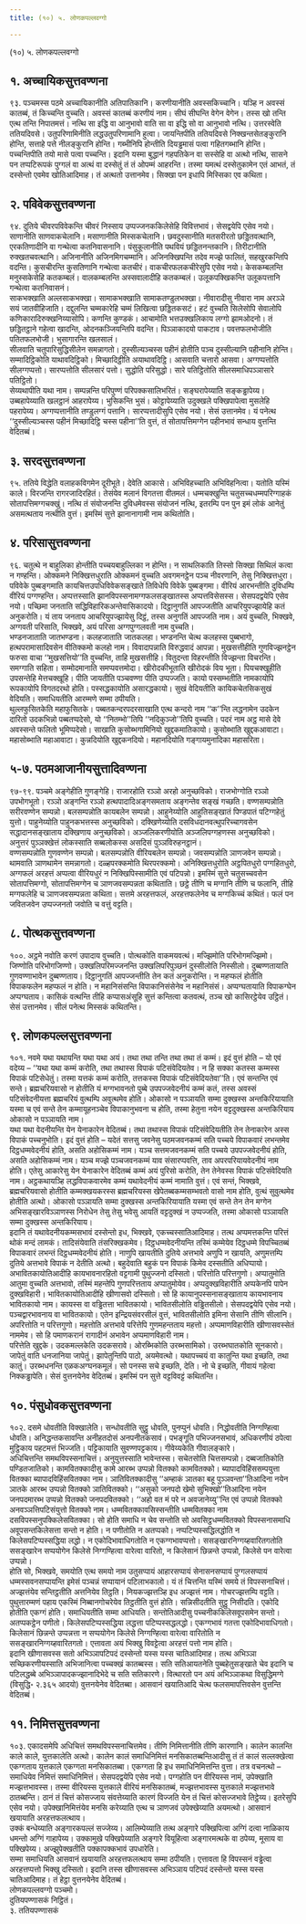 ```yaml
---
title: (१०) ५. लोणकपल्लवग्गो

---
```

(१०) ५. लोणकपल्लवग्गो  


## १. अच्चायिकसुत्तवण्णना

९३. पञ्चमस्स पठमे अच्चायिकानीति अतिपातिकानि। करणीयानीति अवस्सकिच्चानि। यञ्हि न अवस्सं कातब्बं, तं किच्चन्ति वुच्चति। अवस्सं कातब्बं करणीयं नाम। सीघं सीघन्ति वेगेन वेगेन। तस्स खो तन्ति एत्थ तन्ति निपातमत्तं। नत्थि सा इद्धि वा आनुभावो वाति सा वा इद्धि सो वा आनुभावो नत्थि। उत्तरस्वेति ततियदिवसे। उतुपरिणामिनीति लद्धउतुपरिणामानि हुत्वा। जायन्तिपीति ततियदिवसे निक्खन्तसेतङ्कुरानि होन्ति, सत्ताहे पत्ते नीलङ्कुरानि होन्ति। गब्भीनिपि होन्तीति दियड्ढमासं पत्वा गहितगब्भानि होन्ति। पच्चन्तिपीति तयो मासे पत्वा पच्चन्ति। इदानि यस्मा बुद्धानं गहपतिकेन वा सस्सेहि वा अत्थो नत्थि, सासने पन तप्पटिरूपकं पुग्गलं वा अत्थं वा दस्सेतुं तं तं ओपम्मं आहरन्ति। तस्मा यमत्थं दस्सेतुकामेन एतं आभतं, तं दस्सेन्तो एवमेव खोतिआदिमाह। तं अत्थतो उत्तानमेव। सिक्खा पन इधापि मिस्सिका एव कथिता।  


## २. पविवेकसुत्तवण्णना

९४. दुतिये चीवरपविवेकन्ति चीवरं निस्साय उप्पज्जनककिलेसेहि विवित्तभावं। सेसद्वयेपि एसेव नयो। साणानीति साणवाकचेलानि। मसाणानीति मिस्सकचेलानि। छवदुस्सानीति मतसरीरतो छड्डितवत्थानि, एरकतिणादीनि वा गन्थेत्वा कतनिवासनानि। पंसुकूलानीति पथवियं छड्डितनन्तकानि। तिरीटानीति रुक्खतचवत्थानि। अजिनानीति अजिनमिगचम्मानि। अजिनक्खिपन्ति तदेव मज्झे फालितं, सहखुरकन्तिपि वदन्ति। कुसचीरन्ति कुसतिणानि गन्थेत्वा कतचीरं। वाकचीरफलकचीरेसुपि एसेव नयो। केसकम्बलन्ति मनुस्सकेसेहि कतकम्बलं। वालकम्बलन्ति अस्सवालादीहि कतकम्बलं। उलूकपक्खिकन्ति उलूकपत्तानि गन्थेत्वा कतनिवासनं।  
साकभक्खाति अल्लसाकभक्खा। सामाकभक्खाति सामाकतण्डुलभक्खा। नीवारादीसु नीवारा नाम अरञ्ञे सयं जातवीहिजाति। दद्दुलन्ति चम्मकारेहि चम्मं लिखित्वा छड्डितकसटं। हटं वुच्चति सिलेसोपि सेवालोपि कणिकारादिरुक्खनिय्यासोपि। कणन्ति कुण्डकं। आचामोति भत्तउक्खलिकाय लग्गो झामओदनो। तं छड्डितट्ठाने गहेत्वा खादन्ति, ओदनकञ्जियन्तिपि वदन्ति। पिञ्ञाकादयो पाकटाव। पवत्तफलभोजीति पतितफलभोजी। भुसागारन्ति खलसालं।  
सीलवाति चतुपारिसुद्धिसीलेन समन्नागतो। दुस्सील्यञ्चस्स पहीनं होतीति पञ्च दुस्सील्यानि पहीनानि होन्ति। सम्मादिट्ठिकोति याथावदिट्ठिको। मिच्छादिट्ठीति अयाथावदिट्ठि। आसवाति चत्तारो आसवा। अग्गप्पत्तोति सीलग्गप्पत्तो। सारप्पत्तोति सीलसारं पत्तो। सुद्धोति परिसुद्धो। सारे पतिट्ठितोति सीलसमाधिपञ्ञासारे पतिट्ठितो।  
सेय्यथापीति यथा नाम। सम्पन्नन्ति परिपुण्णं परिपक्कसालिभरितं। सङ्घरापेय्याति सङ्कड्ढापेय्य। उब्बहापेय्याति खलट्ठानं आहरापेय्य। भुसिकन्ति भुसं। कोट्टापेय्याति उदुक्खले पक्खिपापेत्वा मुसलेहि पहरापेय्य। अग्गप्पत्तानीति तण्डुलग्गं पत्तानि। सारप्पत्तादीसुपि एसेव नयो। सेसं उत्तानमेव। यं पनेत्थ ‘‘दुस्सील्यञ्चस्स पहीनं मिच्छादिट्ठि चस्स पहीना’’ति वुत्तं, तं सोतापत्तिमग्गेन पहीनभावं सन्धाय वुत्तन्ति वेदितब्बं।  


## ३. सरदसुत्तवण्णना

९५. ततिये विद्धेति वलाहकविगमेन दूरीभूते। देवेति आकासे। अभिविहच्चाति अभिविहनित्वा। यतोति यस्मिं काले। विरजन्ति रागरजादिरहितं। तेसंयेव मलानं विगतत्ता वीतमलं। धम्मचक्खुन्ति चतुसच्चधम्मपरिग्गाहकं सोतापत्तिमग्गचक्खुं। नत्थि तं संयोजनन्ति दुविधमेवस्स संयोजनं नत्थि, इतरम्पि पन पुन इमं लोकं आनेतुं असमत्थताय नत्थीति वुत्तं। इमस्मिं सुत्ते झानानागामी नाम कथितोति।  


## ४. परिसासुत्तवण्णना

९६. चतुत्थे न बाहुलिका होन्तीति पच्चयबाहुल्लिका न होन्ति। न साथलिकाति तिस्सो सिक्खा सिथिलं कत्वा न गण्हन्ति। ओक्कमने निक्खित्तधुराति ओक्कमनं वुच्चति अवगमनट्ठेन पञ्च नीवरणानि, तेसु निक्खित्तधुरा। पविवेके पुब्बङ्गमाति कायचित्तउपधिविवेकसङ्खाते तिविधेपि विवेके पुब्बङ्गमा। वीरियं आरभन्तीति दुविधम्पि वीरियं पग्गण्हन्ति। अप्पत्तस्साति झानविपस्सनामग्गफलसङ्खातस्स अप्पत्तविसेसस्स। सेसपदद्वयेपि एसेव नयो। पच्छिमा जनताति सद्धिविहारिकअन्तेवासिकादयो। दिट्ठानुगतिं आपज्जतीति आचरियुपज्झायेहि कतं अनुकरोति। यं ताय जनताय आचरियुपज्झायेसु दिट्ठं, तस्स अनुगतिं आपज्जति नाम। अयं वुच्चति, भिक्खवे, अग्गवती परिसाति, भिक्खवे, अयं परिसा अग्गपुग्गलवती नाम वुच्चति।  
भण्डनजाताति जातभण्डना। कलहजाताति जातकलहा। भण्डनन्ति चेत्थ कलहस्स पुब्बभागो, हत्थपरामासादिवसेन वीतिक्कमो कलहो नाम। विवादापन्नाति विरुद्धवादं आपन्ना। मुखसत्तीहीति गुणविज्झनट्ठेन फरुसा वाचा ‘‘मुखसत्तियो’’ति वुच्चन्ति, ताहि मुखसत्तीहि। वितुदन्ता विहरन्तीति विज्झन्ता विचरन्ति।  
समग्गाति सहिता। सम्मोदमानाति समप्पवत्तमोदा। खीरोदकीभूताति खीरोदकं विय भूता। पियचक्खूहीति उपसन्तेहि मेत्तचक्खूहि। पीति जायतीति पञ्चवण्णा पीति उप्पज्जति। कायो पस्सम्भतीति नामकायोपि रूपकायोपि विगतदरथो होति। पस्सद्धकायोति असारद्धकायो। सुखं वेदियतीति कायिकचेतसिकसुखं वेदियति। समाधियतीति आरम्मणे सम्मा ठपीयति।  
थुल्लफुसितकेति महाफुसितके। पब्बतकन्दरपदरसाखाति एत्थ कन्दरो नाम ‘‘क’’न्ति लद्धनामेन उदकेन दारितो उदकभिन्नो पब्बतप्पदेसो, यो ‘‘नितम्भो’’तिपि ‘‘नदिकुञ्जो’’तिपि वुच्चति। पदरं नाम अट्ठ मासे देवे अवस्सन्ते फलितो भूमिप्पदेसो। साखाति कुसोब्भगामिनियो खुद्दकमातिकायो। कुसोब्भाति खुद्दकआवाटा। महासोब्भाति महाआवाटा। कुन्नदियोति खुद्दकनदियो। महानदियोति गङ्गायमुनादिका महासरिता।  


## ५-७. पठमआजानीयसुत्तादिवण्णना

९७-९९. पञ्चमे अङ्गेहीति गुणङ्गेहि। राजारहोति रञ्ञो अरहो अनुच्छविको। राजभोग्गोति रञ्ञो उपभोगभूतो। रञ्ञो अङ्गन्ति रञ्ञो हत्थपादादिअङ्गसमताय अङ्गन्तेव सङ्खं गच्छति। वण्णसम्पन्नोति सरीरवण्णेन सम्पन्नो। बलसम्पन्नोति कायबलेन सम्पन्नो। आहुनेय्योति आहुतिसङ्खातं पिण्डपातं पटिग्गहेतुं युत्तो। पाहुनेय्योति पाहुनकभत्तस्स अनुच्छविको। दक्खिणेय्योति दसविधदानवत्थुपरिच्चागवसेन सद्धादानसङ्खाताय दक्खिणाय अनुच्छविको। अञ्जलिकरणीयोति अञ्जलिपग्गहणस्स अनुच्छविको। अनुत्तरं पुञ्ञक्खेत्तं लोकस्साति सब्बलोकस्स असदिसं पुञ्ञविरुहनट्ठानं।  
वण्णसम्पन्नोति गुणवण्णेन सम्पन्नो। बलसम्पन्नोति वीरियबलेन सम्पन्नो। जवसम्पन्नोति ञाणजवेन सम्पन्नो। थामवाति ञाणथामेन समन्नागतो। दळ्हपरक्कमोति थिरपरक्कमो। अनिक्खित्तधुरोति अट्ठपितधुरो पग्गहितधुरो, अग्गफलं अरहत्तं अप्पत्वा वीरियधुरं न निक्खिपिस्सामीति एवं पटिपन्नो। इमस्मिं सुत्ते चतुसच्चवसेन सोतापत्तिमग्गो, सोतापत्तिमग्गेन च ञाणजवसम्पन्नता कथिताति। छट्ठे तीणि च मग्गानि तीणि च फलानि, तीहि मग्गफलेहि च ञाणजवसम्पन्नता कथिता। सत्तमे अरहत्तफलं, अरहत्तफलेनेव च मग्गकिच्चं कथितं। फलं पन जवितजवेन उप्पज्जनतो जवोति च वत्तुं वट्टति।  


## ८. पोत्थकसुत्तवण्णना

१००. अट्ठमे नवोति करणं उपादाय वुच्चति। पोत्थकोति वाकमयवत्थं। मज्झिमोति परिभोगमज्झिमो। जिण्णोति परिभोगजिण्णो। उक्खलिपरिमज्जनन्ति उक्खलिपरिपुञ्छनं दुस्सीलोति निस्सीलो। दुब्बण्णतायाति गुणवण्णाभावेन दुब्बण्णताय। दिट्ठानुगतिं आपज्जन्तीति तेन कतं अनुकरोन्ति। न महप्फलं होतीति विपाकफलेन महप्फलं न होति। न महानिसंसन्ति विपाकानिसंसेनेव न महानिसंसं। अप्पग्घतायाति विपाकग्घेन अप्पग्घताय। कासिकं वत्थन्ति तीहि कप्पासअंसूहि सुत्तं कन्तित्वा कतवत्थं, तञ्च खो कासिरट्ठेयेव उट्ठितं। सेसं उत्तानमेव। सीलं पनेत्थ मिस्सकं कथितन्ति।  


## ९. लोणकपल्लसुत्तवण्णना

१०१. नवमे यथा यथायन्ति यथा यथा अयं। तथा तथा तन्ति तथा तथा तं कम्मं। इदं वुत्तं होति – यो एवं वदेय्य – ‘‘यथा यथा कम्मं करोति, तथा तथास्स विपाकं पटिसंवेदियतेव। न हि सक्का कतस्स कम्मस्स विपाकं पटिसेधेतुं। तस्मा यत्तकं कम्मं करोति, तत्तकस्स विपाकं पटिसंवेदियतेवा’’ति। एवं सन्तन्ति एवं सन्ते। ब्रह्मचरियवासो न होतीति यं मग्गभावनतो पुब्बे उपपज्जवेदनीयं कम्मं कतं, तस्स अवस्सं पटिसंवेदनीयत्ता ब्रह्मचरियं वुत्थम्पि अवुत्थमेव होति। ओकासो न पञ्ञायति सम्मा दुक्खस्स अन्तकिरियायाति यस्मा च एवं सन्ते तेन कम्मायूहनञ्चेव विपाकानुभवना च होति, तस्मा हेतुना नयेन वट्टदुक्खस्स अन्तकिरियाय ओकासो न पञ्ञायति नाम।  
यथा यथा वेदनीयन्ति येन येनाकारेन वेदितब्बं। तथा तथास्स विपाकं पटिसंवेदियतीति तेन तेनाकारेन अस्स विपाकं पच्चनुभोति। इदं वुत्तं होति – यदेतं सत्तसु जवनेसु पठमजवनकम्मं सति पच्चये विपाकवारं लभन्तमेव दिट्ठधम्मवेदनीयं होति, असति अहोसिकम्मं नाम। यञ्च सत्तमजवनकम्मं सति पच्चये उपपज्जवेदनीयं होति, असति अहोसिकम्मं नाम। यञ्च मज्झे पञ्चजवनकम्मं याव संसारप्पवत्ति, ताव अपरपरियायवेदनीयं नाम होति। एतेसु आकारेसु येन येनाकारेन वेदितब्बं कम्मं अयं पुरिसो करोति, तेन तेनेवस्स विपाकं पटिसंवेदियति नाम। अट्ठकथायञ्हि लद्धविपाकवारमेव कम्मं यथावेदनीयं कम्मं नामाति वुत्तं। एवं सन्तं, भिक्खवे, ब्रह्मचरियवासो होतीति कम्मक्खयकरस्स ब्रह्मचरियस्स खेपेतब्बकम्मसम्भवतो वासो नाम होति, वुत्थं सुवुत्थमेव होतीति अत्थो। ओकासो पञ्ञायति सम्मा दुक्खस्स अन्तकिरियायाति यस्मा एवं सन्ते तेन तेन मग्गेन अभिसङ्खारविञ्ञाणस्स निरोधेन तेसु तेसु भवेसु आयतिं वट्टदुक्खं न उप्पज्जति, तस्मा ओकासो पञ्ञायति सम्मा दुक्खस्स अन्तकिरियाय।  
इदानि तं यथावेदनीयकम्मसभावं दस्सेन्तो इध, भिक्खवे, एकच्चस्सातिआदिमाह। तत्थ अप्पमत्तकन्ति परित्तं थोकं मन्दं लामकं। तादिसंयेवाति तंसरिक्खकमेव। दिट्ठधम्मवेदनीयन्ति तस्मिं कम्मेयेव दिट्ठधम्मे विपच्चितब्बं विपाकवारं लभन्तं दिट्ठधम्मवेदनीयं होति। नाणुपि खायतीति दुतिये अत्तभावे अणुपि न खायति, अणुमत्तम्पि दुतिये अत्तभावे विपाकं न देतीति अत्थो। बहुदेवाति बहुकं पन विपाकं किमेव दस्सतीति अधिप्पायो। अभावितकायोतिआदीहि कायभावनारहितो वट्टगामी पुथुज्जनो दस्सितो। परित्तोति परित्तगुणो। अप्पातुमोति आतुमा वुच्चति अत्तभावो, तस्मिं महन्तेपि गुणपरित्तताय अप्पातुमोयेव। अप्पदुक्खविहारीति अप्पकेनपि पापेन दुक्खविहारी। भावितकायोतिआदीहि खीणासवो दस्सितो। सो हि कायानुपस्सनासङ्खाताय कायभावनाय भावितकायो नाम। कायस्स वा वड्ढितत्ता भावितकायो। भावितसीलोति वड्ढितसीलो। सेसपदद्वयेपि एसेव नयो। पञ्चद्वारभावनाय वा भावितकायो। एतेन इन्द्रियसंवरसीलं वुत्तं, भावितसीलोति इमिना सेसानि तीणि सीलानि। अपरित्तोति न परित्तगुणो। महत्तोति अत्तभावे परित्तेपि गुणमहन्तताय महत्तो। अप्पमाणविहारीति खीणासवस्सेतं नाममेव। सो हि पमाणकरानं रागादीनं अभावेन अप्पमाणविहारी नाम।  
परित्तेति खुद्दके। उदकमल्लकेति उदकसरावे। ओरब्भिकोति उरब्भसामिको। उरब्भघातकोति सूनकारो। जापेतुं वाति धनजानिया जापेतुं। झापेतुन्तिपि पाठो, अयमेवत्थो। यथापच्चयं वा कातुन्ति यथा इच्छति, तथा कातुं। उरब्भधनन्ति एळकअग्घनकमूलं। सो पनस्स सचे इच्छति, देति। नो चे इच्छति, गीवायं गहेत्वा निक्कड्ढापेति। सेसं वुत्तनयेनेव वेदितब्बं। इमस्मिं पन सुत्ते वट्टविवट्टं कथितन्ति।  


## १०. पंसुधोवकसुत्तवण्णना

१०२. दसमे धोवतीति विक्खालेति। सन्धोवतीति सुट्ठु धोवति, पुनप्पुनं धोवति। निद्धोवतीति निग्गण्हित्वा धोवति। अनिद्धन्तकसावन्ति अनीहतदोसं अनपनीतकसावं। पभङ्गूति पभिज्जनसभावं, अधिकरणीयं ठपेत्वा मुट्ठिकाय पहटमत्तं भिज्जति। पट्टिकायाति सुवण्णपट्टकाय। गीवेय्यकेति गीवालङ्कारे।  
अधिचित्तन्ति समथविपस्सनाचित्तं। अनुयुत्तस्साति भावेन्तस्स। सचेतसोति चित्तसम्पन्नो। दब्बजातिकोति पण्डितजातिको। कामवितक्कादीसु कामे आरब्भ उप्पन्नो वितक्को कामवितक्को। ब्यापादविहिंससम्पयुत्ता वितक्का ब्यापादविहिंसवितक्का नाम। ञातिवितक्कादीसु ‘‘अम्हाकं ञातका बहू पुञ्ञवन्ता’’तिआदिना नयेन ञातके आरब्भ उप्पन्नो वितक्को ञातिवितक्को। ‘‘असुको जनपदो खेमो सुभिक्खो’’तिआदिना नयेन जनपदमारब्भ उप्पन्नो वितक्को जनपदवितक्को। ‘‘अहो वत मं परे न अवजानेय्यु’’न्ति एवं उप्पन्नो वितक्को अनवञ्ञत्तिपटिसंयुत्तो वितक्को नाम। धम्मवितक्कावसिस्सन्तीति धम्मवितक्का नाम दसविपस्सनुपक्किलेसवितक्का। सो होति समाधि न चेव सन्तोति सो अवसिट्ठधम्मवितक्को विपस्सनासमाधि अवूपसन्तकिलेसत्ता सन्तो न होति। न पणीतोति न अतप्पको। नप्पटिप्पस्सद्धिलद्धोति न किलेसपटिप्पस्सद्धिया लद्धो। न एकोदिभावाधिगतोति न एकग्गभावप्पत्तो। ससङ्खारनिग्गय्हवारितगतोति ससङ्खारेन सप्पयोगेन किलेसे निग्गण्हित्वा वारेत्वा वारितो, न किलेसानं छिन्नन्ते उप्पन्नो, किलेसे पन वारेत्वा उप्पन्नो।  
होति सो, भिक्खवे, समयोति एत्थ समयो नाम उतुसप्पायं आहारसप्पायं सेनासनसप्पायं पुग्गलसप्पायं धम्मस्सवनसप्पायन्ति इमेसं पञ्चन्नं सप्पायानं पटिलाभकालो। यं तं चित्तन्ति यस्मिं समये तं विपस्सनाचित्तं। अज्झत्तंयेव सन्तिट्ठतीति अत्तनियेव तिट्ठति। नियकज्झत्तञ्हि इध अज्झत्तं नाम। गोचरज्झत्तम्पि वट्टति। पुथुत्तारम्मणं पहाय एकस्मिं निब्बानगोचरेयेव तिट्ठतीति वुत्तं होति। सन्निसीदतीति सुट्ठु निसीदति। एकोदि होतीति एकग्गं होति। समाधियतीति सम्मा आधियति। सन्तोतिआदीसु पच्चनीककिलेसवूपसमेन सन्तो। अतप्पकट्ठेन पणीतो। किलेसपटिप्पस्सद्धिया लद्धत्ता पटिप्पस्सद्धलद्धो। एकग्गभावं गतत्ता एकोदिभावाधिगतो। किलेसानं छिन्नन्ते उप्पन्नत्ता न सप्पयोगेन किलेसे निग्गण्हित्वा वारेत्वा वारितोति न ससङ्खारनिग्गय्हवारितगतो। एत्तावता अयं भिक्खु विवट्टेत्वा अरहत्तं पत्तो नाम होति।  
इदानि खीणासवस्स सतो अभिञ्ञापटिपदं दस्सेन्तो यस्स यस्स चातिआदिमाह। तत्थ अभिञ्ञा सच्छिकरणीयस्साति अभिजानित्वा पच्चक्खं कातब्बस्स। सति सतिआयतनेति पुब्बहेतुसङ्खाते चेव इदानि च पटिलद्धब्बे अभिञ्ञापादकज्झानादिभेदे च सति सतिकारणे। वित्थारतो पन अयं अभिञ्ञाकथा विसुद्धिमग्गे (विसुद्धि॰ २.३६५ आदयो) वुत्तनयेनेव वेदितब्बा। आसवानं खयातिआदि चेत्थ फलसमापत्तिवसेन वुत्तन्ति वेदितब्बं।  


## ११. निमित्तसुत्तवण्णना

१०३. एकादसमेपि अधिचित्तं समथविपस्सनाचित्तमेव। तीणि निमित्तानीति तीणि कारणानि। कालेन कालन्ति काले काले, युत्तकालेति अत्थो। कालेन कालं समाधिनिमित्तं मनसिकातब्बन्तिआदीसु तं तं कालं सल्लक्खेत्वा एकग्गताय युत्तकाले एकग्गता मनसिकातब्बा। एकग्गता हि इध समाधिनिमित्तन्ति वुत्ता। तत्र वचनत्थो – समाधियेव निमित्तं समाधिनिमित्तं। सेसपदद्वयेपि एसेव नयो। पग्गहोति पन वीरियस्स नामं, उपेक्खाति मज्झत्तभावस्स। तस्मा वीरियस्स युत्तकाले वीरियं मनसिकातब्बं, मज्झत्तभावस्स युत्तकाले मज्झत्तभावे ठातब्बन्ति। ठानं तं चित्तं कोसज्जाय संवत्तेय्याति कारणं विज्जति येन तं चित्तं कोसज्जभावे तिट्ठेय्य। इतरेसुपि एसेव नयो। उपेक्खानिमित्तंयेव मनसि करेय्याति एत्थ च ञाणजवं उपेक्खेय्याति अयमत्थो। आसवानं खयायाति अरहत्तफलत्थाय।  
उक्कं बन्धेय्याति अङ्गारकपल्लं सज्जेय्य। आलिम्पेय्याति तत्थ अङ्गारे पक्खिपित्वा अग्गिं दत्वा नाळिकाय धमन्तो अग्गिं गाहापेय्य। उक्कामुखे पक्खिपेय्याति अङ्गारे वियूहित्वा अङ्गारमत्थके वा ठपेय्य, मूसाय वा पक्खिपेय्य। अज्झुपेक्खतीति पक्कापक्कभावं उपधारेति।  
सम्मा समाधियति आसवानं खयायाति अरहत्तफलत्थाय सम्मा ठपीयति। एत्तावता हि विपस्सनं वड्ढेत्वा अरहत्तप्पत्तो भिक्खु दस्सितो। इदानि तस्स खीणासवस्स अभिञ्ञाय पटिपदं दस्सेन्तो यस्स यस्स चातिआदिमाह। तं हेट्ठा वुत्तनयेनेव वेदितब्बं।  
लोणकपल्लवग्गो पञ्चमो।  
दुतियपण्णासकं निट्ठितं।  
३. ततियपण्णासकं  